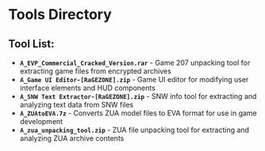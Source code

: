 # Tools Directory

## Tool List:
- **`A_EVP_Commercial_Cracked_Version.rar`** - Game 207 unpacking tool for extracting game files from encrypted archives
- **`A_Game UI Editor-[RaGEZONE].zip`** - Game UI editor for modifying user interface elements and HUD components
- **`A_SNW Text Extractor-[RaGEZONE].zip`** - SNW info tool for extracting and analyzing text data from SNW files
- **`A_ZUAtoEVA.7z`** - Converts ZUA model files to EVA format for use in game development
- **`A_zua_unpacking_tool.zip`** - ZUA file unpacking tool for extracting and analyzing ZUA archive contents
